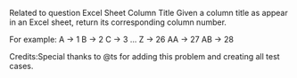 Related to question Excel Sheet Column Title
Given a column title as appear in an Excel sheet, return its corresponding column number.

For example:
    A -&gt; 1
    B -&gt; 2
    C -&gt; 3
    ...
    Z -&gt; 26
    AA -&gt; 27
    AB -&gt; 28

Credits:Special thanks to @ts for adding this problem and creating all test cases.